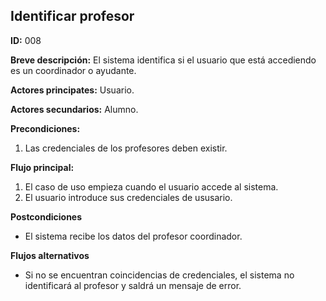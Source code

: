 **Identificar profesor**
---

**ID:** 008

**Breve descripción:** El sistema identifica si el usuario que está accediendo es un coordinador o ayudante.

**Actores principates:** Usuario.

**Actores secundarios:** Alumno.

**Precondiciones:**

1. Las credenciales de los profesores deben existir.

**Flujo principal:**

1. El caso de uso empieza cuando el usuario accede al sistema.
2. El usuario introduce sus credenciales de ususario.

**Postcondiciones**

* El sistema recibe los datos del profesor coordinador.

**Flujos alternativos**

* Si no se encuentran coincidencias de credenciales, el sistema no identificará al profesor y saldrá un mensaje de error.
